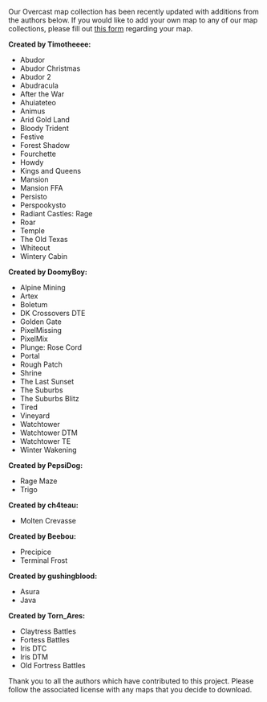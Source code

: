 Our Overcast map collection has been recently updated with additions from the authors below. If you would like to add your own map to any of our map collections, please fill out [this form](https://mcresourcepile.github.io/admin/forms/maps) regarding your map.

<div class="row">

<div class="col-md-4">

**Created by Timotheeee:**

*   Abudor
*   Abudor Christmas
*   Abudor 2
*   Abudracula
*   After the War
*   Ahuiateteo
*   Animus
*   Arid Gold Land
*   Bloody Trident
*   Festive
*   Forest Shadow
*   Fourchette
*   Howdy
*   Kings and Queens
*   Mansion
*   Mansion FFA
*   Persisto
*   Perspookysto
*   Radiant Castles: Rage
*   Roar
*   Temple
*   The Old Texas
*   Whiteout
*   Wintery Cabin

</div>

<div class="col-md-4">

**Created by DoomyBoy:**

*   Alpine Mining
*   Artex
*   Boletum
*   DK Crossovers DTE
*   Golden Gate
*   PixelMissing
*   PixelMix
*   Plunge: Rose Cord
*   Portal
*   Rough Patch
*   Shrine
*   The Last Sunset
*   The Suburbs
*   The Suburbs Blitz
*   Tired
*   Vineyard
*   Watchtower
*   Watchtower DTM
*   Watchtower TE
*   Winter Wakening

**Created by PepsiDog:**

*   Rage Maze
*   Trigo

</div>

<div class="col-md-4">

**Created by ch4teau:**

*   Molten Crevasse

**Created by Beebou:**

*   Precipice
*   Terminal Frost

**Created by gushingblood:**

*   Asura
*   Java

**Created by Torn_Ares:**

*   Claytress Battles
*   Fortess Battles
*   Iris DTC
*   Iris DTM
*   Old Fortress Battles

</div>

</div>

Thank you to all the authors which have contributed to this project. Please follow the associated license with any maps that you decide to download.
